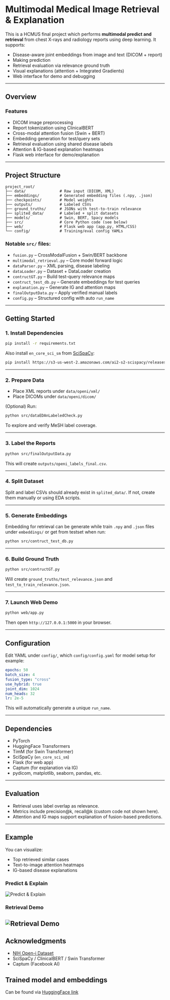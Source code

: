 # Multimodal Medical Image Retrieval & Explanation

This is a HCMUS final project which performs **multimodal predict and retrieval** from chest X-rays and radiology reports using deep learning. It supports:

* Disease-aware joint embeddings from image and text (DICOM + report)
* Making prediction
* Retrieval evaluation via relevance ground truth
* Visual explanations (attention + Integrated Gradients)
* Web interface for demo and debugging

---

## Overview

### Features

* DICOM image preprocessing
* Report tokenization using ClinicalBERT
* Cross-modal attention fusion (Swin + BERT)
* Embedding generation for test/query sets
* Retrieval evaluation using shared disease labels
* Attention & IG-based explanation heatmaps
* Flask web interface for demo/explanation

---

## Project Structure

```
project_root/
├── data/               # Raw input (DICOM, XML)
├── embeddings/         # Generated embedding files (.npy, .json)
├── checkpoints/        # Model weights
├── outputs/            # Labeled CSVs
├── ground_truths/      # JSONs with test-to-train relevance
├── splited_data/       # Labeled + split datasets
├── models/             # Swin, BERT, Spacy models
├── src/                # Core Python code (see below)
├── web/                # Flask web app (app.py, HTML/CSS)
└── config/             # Training/eval config YAMLs
```

### Notable `src/` files:

* `fusion.py` – CrossModalFusion + Swin/BERT backbone
* `multimodal_retrieval.py` – Core model forward logic
* `dataParser.py` – XML parsing, disease labeling
* `dataLoader.py` – Dataset + DataLoader creation
* `contructGT.py` – Build test-query relevance maps
* `contruct_test_db.py` – Generate embeddings for test queries
* `explanation.py` – Generate IG and attention maps
* `finalOutputData.py` – Apply verified manual labels
* `config.py` – Structured config with auto `run_name`

---

## Getting Started

### 1. Install Dependencies

```bash
pip install -r requirements.txt
```

Also install `en_core_sci_sm` from [SciSpaCy](https://allenai.github.io/scispacy/):

```bash
pip install https://s3-us-west-2.amazonaws.com/ai2-s2-scispacy/releases/v0.5.1/en_core_sci_sm-0.5.1.tar.gz
```

---

### 2. Prepare Data

* Place XML reports under `data/openi/xml/`
* Place DICOMs under `data/openi/dicom/`

(Optional) Run:

```bash
python src/dataEDAnLabeledCheck.py
```

To explore and verify MeSH label coverage.

---

### 3. Label the Reports

```bash
python src/finalOutputData.py
```

This will create `outputs/openi_labels_final.csv`.

---

### 4. Split Dataset

Split and label CSVs should already exist in `splited_data/`. If not, create them manually or using EDA scripts.

---

### 5. Generate Embeddings

Embedding for retrieval can be generate while train `.npy` and `.json` files under `embeddings/` or get from testset when run:

```bash
python src/contruct_test_db.py
```

---

### 6. Build Ground Truth

```bash
python src/contructGT.py
```

Will create `ground_truths/test_relevance.json` and `test_to_train_relevance.json`.

---

### 7. Launch Web Demo

```bash
python web/app.py
```

Then open `http://127.0.0.1:5000` in your browser.

---

## Configuration

Edit YAML under `config/`, which `config/config.yaml` for model setup for example:

```yaml
epochs: 50
batch_size: 4
fusion_type: "cross"
use_hybrid: true
joint_dim: 1024
num_heads: 32
lr: 2e-5
```

This will automatically generate a unique `run_name`.

---

## Dependencies

* PyTorch
* HuggingFace Transformers
* TimM (for Swin Transformer)
* SciSpaCy (`en_core_sci_sm`)
* Flask (for web app)
* Captum (for explanation via IG)
* pydicom, matplotlib, seaborn, pandas, etc.

---

## Evaluation

* Retrieval uses label overlap as relevance.
* Metrics include precision\@k, recall\@k (custom code not shown here).
* Attention and IG maps support explanation of fusion-based predictions.

---

## Example

You can visualize:

* Top retrieved similar cases
* Text-to-image attention heatmaps
* IG-based disease explanations

### Predict & Explain
![Predict & Explain](demo/1.png)

### Retrieval Demo
![Retrieval Demo](demo/2.png)
---

## Acknowledgments

* [NIH Open-i Dataset](https://openi.nlm.nih.gov/faq#collection)
* SciSpaCy / ClinicalBERT / Swin Transformer
* Captum (Facebook AI)

## Trained model and embeddings 

Can be found via [HuggingFace link](https://huggingface.co/ppddddpp/multi-modal-retrieval-predict)
